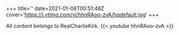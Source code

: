 +++
title=''
date=2021-01-08T00:51:48Z
cover='https://i.ytimg.com/vi/hhnRAoo-zvA/hqdefault.jpg'
+++

All content belongs to RealCharlieKirk.
{{< youtube hhnRAoo-zvA >}}
